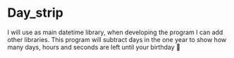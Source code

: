 # Day_strip
I will use as main datetime library, when developing the program I can add other libraries. This program will subtract days in the one year to show how many days, hours and seconds are left until your birthday 🥳
